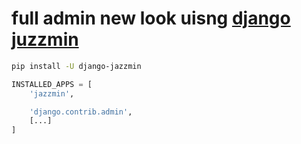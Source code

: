# full admin new look uisng [django juzzmin](https://django-jazzmin.readthedocs.io/installation/)

```bash
pip install -U django-jazzmin

```

```python
INSTALLED_APPS = [
    'jazzmin',

    'django.contrib.admin',
    [...]
]
```